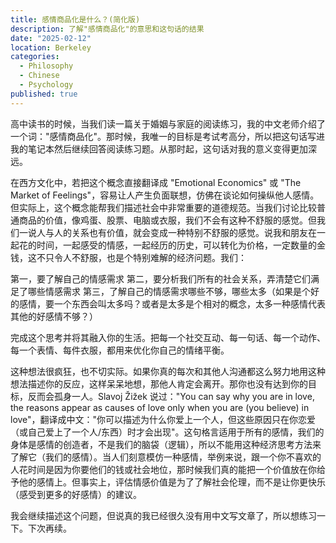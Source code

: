 ```yaml
---
title: 感情商品化是什么？(简化版)
description: 了解"感情商品化"的意思和这句话的结果
date: "2025-02-12"
location: Berkeley
categories:
  - Philosophy
  - Chinese
  - Psychology
published: true
---
```


高中读书的时候，当我们读一篇关于婚姻与家庭的阅读练习，我的中文老师介绍了一个词："感情商品化"。那时候，我唯一的目标是考试考高分，所以把这句话写进我的笔记本然后继续回答阅读练习题。从那时起，这句话对我的意义变得更加深远。

在西方文化中，若把这个概念直接翻译成 "Emotional Economics" 或 "The Market of Feelings"，容易让人产生负面联想，仿佛在谈论如何操纵他人感情。但实际上，这个概念能帮我们描述社会中非常重要的道德规范。当我们讨论比较普通商品的价值，像鸡蛋、股票、电脑或衣服，我们不会有这种不舒服的感觉。但我们一说人与人的关系也有价值，就会变成一种特别不舒服的感觉。说我和朋友在一起花的时间，一起感受的情感，一起经历的历史，可以转化为价格，一定数量的金钱，这不只令人不舒服，也是个特别难解的经济问题。我们：

第一，要了解自己的情感需求
第二，要分析我们所有的社会关系，弄清楚它们满足了哪些情感需求
第三，了解自己的情感需求哪些不够，哪些太多（如果是个好的感情，要一个东西会叫太多吗？或者是太多是个相对的概念，太多一种感情代表其他的好感情不够？）

完成这个思考并将其融入你的生活。把每一个社交互动、每一句话、每一个动作、每一个表情、每件衣服，都用来优化你自己的情绪平衡。

这种想法很疯狂，也不切实际。如果你真的每次和其他人沟通都这么努力地用这种想法描述你的反应，这样呆呆地想，那他人肯定会离开。那你也没有达到你的目标，反而会孤身一人。Slavoj Žižek 说过："You can say why you are in love, the reasons appear as causes of love only when you are (you believe) in love"，翻译成中文："你可以描述为什么你爱上一个人，但这些原因只在你恋爱（或自己爱上了一个人/东西）时才会出现"。这句格言适用于所有的感情，我们的身体是感情的创造者，不是我们的脑袋（逻辑），所以不能用这种经济思考方法来了解它（我们的感情）。当人们刻意模仿一种感情，举例来说，跟一个你不喜欢的人花时间是因为你要他们的钱或社会地位，那时候我们真的能把一个价值放在你给予他的感情上。但事实上，评估情感价值是为了了解社会伦理，而不是让你更快乐（感受到更多的好感情）的建议。

我会继续描述这个问题，但说真的我已经很久没有用中文写文章了，所以想练习一下。下次再续。
